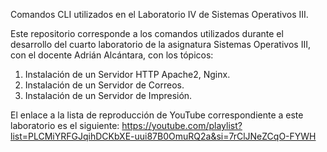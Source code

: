 Comandos CLI utilizados en el Laboratorio IV de Sistemas Operativos III.

Este repositorio corresponde a los comandos utilizados durante el desarrollo del cuarto laboratorio de la asignatura Sistemas Operativos III, con el docente Adrián Alcántara, con los tópicos:

1. Instalación de un Servidor HTTP Apache2, Nginx.
2. Instalación de un Servidor de Correos.
3. Instalación de un Servidor de Impresión.

El enlace a la lista de reproducción de YouTube correspondiente a este laboratorio es el siguiente: https://youtube.com/playlist?list=PLCMiYRFGJqihDCKbXE-uui87B0OmuRQ2a&si=7rClJNeZCqO-FYWH
